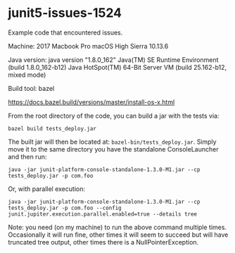# junit5-issues-1524
Example code that encountered issues.

Machine:
  2017 Macbook Pro
  macOS High Sierra 10.13.6

Java version:
  java version "1.8.0_162"
  Java(TM) SE Runtime Environment (build 1.8.0_162-b12)
  Java HotSpot(TM) 64-Bit Server VM (build 25.162-b12, mixed mode)

Build tool:
  bazel

https://docs.bazel.build/versions/master/install-os-x.html

From the root directory of the code, you can build a jar with the tests via:
```
bazel build tests_deploy.jar
```
The built jar will then be located at: `bazel-bin/tests_deploy.jar`. Simply move it to the same directory you have the standalone ConsoleLauncher and then run:
```
java -jar junit-platform-console-standalone-1.3.0-M1.jar --cp tests_deploy.jar -p com.foo
```
Or, with parallel execution:
```
java -jar junit-platform-console-standalone-1.3.0-M1.jar --cp tests_deploy.jar -p com.foo --config junit.jupiter.execution.parallel.enabled=true --details tree
```
Note: you need (on my machine) to run the above command multiple times. Occasionally it will run fine, other times it will seem to succeed but will have truncated tree output, other times there is a NullPointerException.
